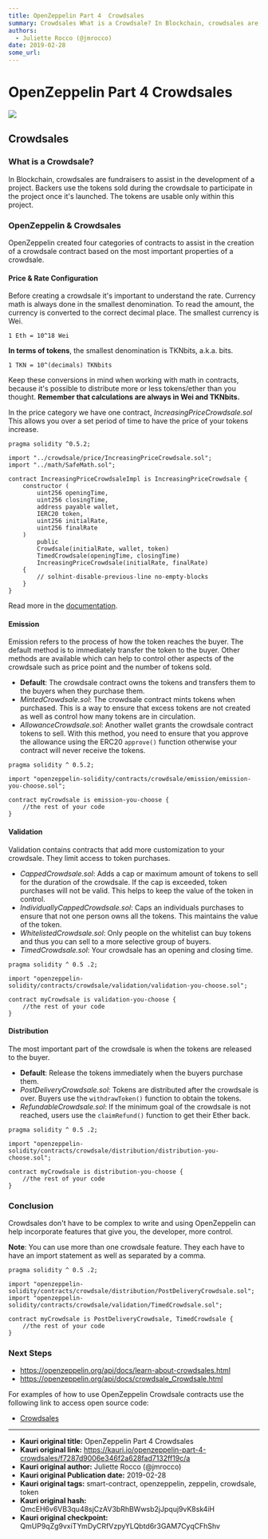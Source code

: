 ```yaml
---
title: OpenZeppelin Part 4  Crowdsales
summary: Crowdsales What is a Crowdsale? In Blockchain, crowdsales are fundraisers to assist in the development of a project. Backers use the tokens sold during the crowdsale to participate in the project once its launched. The tokens are usable only within this project. OpenZeppelin & Crowdsales OpenZeppelin created four categories of contracts to assist in the creation of a crowdsale contract based on the most important properties of a crowdsale. Price & Rate Configuration Before creating a crowdsale i
authors:
  - Juliette Rocco (@jmrocco)
date: 2019-02-28
some_url: 
---
```


# OpenZeppelin Part 4  Crowdsales

![](https://ipfs.infura.io/ipfs/QmXpNnBRArmx3E36X5niZXricpaMk4QHX9GnJaeP8VCbZG)


## Crowdsales

### What is a Crowdsale?

In Blockchain, crowdsales are fundraisers to assist in the development of a project. Backers use the tokens sold during the crowdsale to participate in the project once it's launched. The tokens are usable only within this project.

### OpenZeppelin & Crowdsales

OpenZeppelin created four categories of contracts to assist in the creation of a crowdsale contract based on the most important properties of a crowdsale.

#### Price & Rate Configuration

Before creating a crowdsale it's important to understand the rate. Currency math is always done in the smallest denomination. To read the amount, the currency is converted to the correct decimal place. The smallest currency is Wei.

    1 Eth = 10^18 Wei

**In terms of tokens**, the smallest denomination is TKNbits, a.k.a. bits.

    1 TKN = 10^(decimals) TKNbits

Keep these conversions in mind when working with math in contracts, because it's possible to distribute more or less tokens/ether than you thought. **Remember that calculations are always in Wei and TKNbits.**

In the price category we have one contract, _IncreasingPriceCrowdsale.sol_ This allows you over a set period of time to have the price of your tokens increase.

```
pragma solidity ^0.5.2;

import "../crowdsale/price/IncreasingPriceCrowdsale.sol";
import "../math/SafeMath.sol";

contract IncreasingPriceCrowdsaleImpl is IncreasingPriceCrowdsale {
    constructor (
        uint256 openingTime,
        uint256 closingTime,
        address payable wallet,
        IERC20 token,
        uint256 initialRate,
        uint256 finalRate
    )
        public
        Crowdsale(initialRate, wallet, token)
        TimedCrowdsale(openingTime, closingTime)
        IncreasingPriceCrowdsale(initialRate, finalRate)
    {
        // solhint-disable-previous-line no-empty-blocks
    }
}
```

Read more in the [documentation](https://github.com/OpenZeppelin/openzeppelin-solidity/blob/master/contracts/mocks/IncreasingPriceCrowdsaleImpl.sol).

#### Emission

Emission refers to the process of how the token reaches the buyer. The default method is to immediately transfer the token to the buyer. Other methods are available which can help to control other aspects of the crowdsale such as price point and the number of tokens sold.

- **Default**: The crowdsale contract owns the tokens and transfers them to the buyers when they purchase them.
- _MintedCrowdsale.sol_: The crowdsale contract mints tokens when purchased. This is a way to ensure that excess tokens are not created as well as control how many tokens are in circulation.
- _AllowanceCrowdsale.sol_: Another wallet grants the crowdsale contract tokens to sell. With this method, you need to ensure that you approve the allowance using the ERC20 `approve()` function otherwise your contract will never receive the tokens.

```
pragma solidity ^ 0.5.2;

import "openzeppelin-solidity/contracts/crowdsale/emission/emission-you-choose.sol";

contract myCrowdsale is emission-you-choose {
    //the rest of your code
}
```

#### Validation

Validation contains contracts that add more customization to your crowdsale. They limit access to token purchases.

- _CappedCrowdsale.sol_: Adds a cap or maximum amount of tokens to sell for the duration of the crowdsale. If the cap is exceeded, token purchases will not be valid. This helps to keep the value of the token in control.
- _IndividuallyCappedCrowdsale.sol_: Caps an individuals purchases to ensure that not one person owns all the tokens. This maintains the value of the token.
- _WhitelistedCrowdsale.sol_: Only people on the whitelist can buy tokens and thus you can sell to a more selective group of buyers.
- _TimedCrowdsale.sol_: Your crowdsale has an opening and closing time.

```
pragma solidity ^ 0.5 .2;

import "openzeppelin-solidity/contracts/crowdsale/validation/validation-you-choose.sol";

contract myCrowdsale is validation-you-choose {
    //the rest of your code
}
```

#### Distribution

The most important part of the crowdsale is when the tokens are released to the buyer.

- **Default**: Release the tokens immediately when the buyers purchase them.
- _PostDeliveryCrowdsale.sol_: Tokens are distributed after the crowdsale is over. Buyers use the `withdrawToken()` function to obtain the tokens.
- _RefundableCrowdsale.sol_: If the minimum goal of the crowdsale is not reached, users use the `claimRefund()` function to get their Ether back.

```
pragma solidity ^ 0.5 .2;

import "openzeppelin-solidity/contracts/crowdsale/distribution/distribution-you-choose.sol";

contract myCrowdsale is distribution-you-choose {
    //the rest of your code
}
```

### Conclusion

Crowdsales don't have to be complex to write and using OpenZeppelin can help incorporate features that give you, the developer, more control.

**Note**: You can use more than one crowdsale feature. They each have to have an import statement as well as separated by a comma.

```
pragma solidity ^ 0.5 .2;

import "openzeppelin-solidity/contracts/crowdsale/distribution/PostDeliveryCrowdsale.sol";
import "openzeppelin-solidity/contracts/crowdsale/validation/TimedCrowdsale.sol";

contract myCrowdsale is PostDeliveryCrowdsale, TimedCrowdsale {
    //the rest of your code
}
```

### Next Steps

- <https://openzeppelin.org/api/docs/learn-about-crowdsales.html>
- <https://openzeppelin.org/api/docs/crowdsale_Crowdsale.html>

For examples of how to use OpenZeppelin Crowdsale contracts use the following link to access open source code:

- [Crowdsales](https://github.com/search?q=import+%22openzeppelin-solidity%2Fcontracts%2Fcrowdsale&type=Code)


---

- **Kauri original title:** OpenZeppelin Part 4  Crowdsales
- **Kauri original link:** https://kauri.io/openzeppelin-part-4-crowdsales/f7287d9006e346f2a628fad7132ff19c/a
- **Kauri original author:** Juliette Rocco (@jmrocco)
- **Kauri original Publication date:** 2019-02-28
- **Kauri original tags:** smart-contract, openzeppelin, zeppelin, crowdsale, token
- **Kauri original hash:** QmcEH6v6VB3qu48sjCzAV3bRhBWwsb2jJpquj9vK8sk4iH
- **Kauri original checkpoint:** QmUP9qZg9vxiTYmDyCRfVzpyYLQbtd6r3GAM7CyqCFhShv



